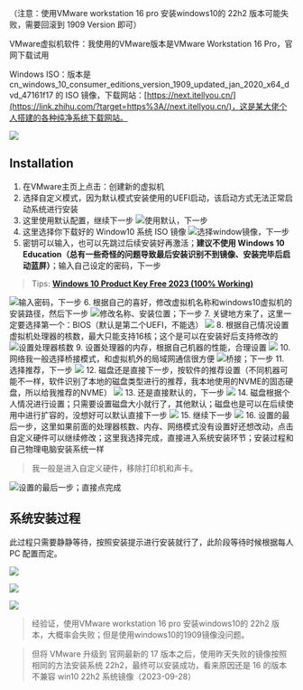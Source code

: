 
（注意：使用VMware workstation 16 pro 安装windows10的 22h2 版本可能失败，需要回滚到 1909 Version 即可）

VMware虚拟机软件：我使用的VMware版本是VMware Workstation 16 Pro，官网下载试用

Windows ISO：版本是 cn_windows_10_consumer_editions_version_1909_updated_jan_2020_x64_dvd_47161f17 的 ISO 镜像，下载网站：[https://next.itellyou.cn/](https://link.zhihu.com/?target=https%3A//next.itellyou.cn/)，这是某大佬个人搭建的各种纯净系统下载网站。

![](https://img2024.cnblogs.com/blog/1849509/202401/1849509-20240129104316664-2138618302.png)


## Installation

1. 在VMware主页上点击：创建新的虚拟机
2. 选择自定义模式，因为默认模式安装使用的UEFI启动，该启动方式无法正常启动系统进行安装
3. 这里使用默认配置，继续下一步
![使用默认，下一步](https://img2024.cnblogs.com/blog/1849509/202401/1849509-20240129104436773-1525135092.png)
4. 这里选择你下载好的 Window10 系统 ISO 镜像
![选择window镜像，下一步](https://img2024.cnblogs.com/blog/1849509/202401/1849509-20240129104545336-945528508.png)
5. 密钥可以输入，也可以先跳过后续安装好再激活；**建议不使用 Windows 10 Education（总有一些奇怪的问题导致最后安装识别不到镜像、安装完毕后启动蓝屏）**；输入自己设定的密码，下一步
> Tips:  **[Windows 10 Product Key Free 2023 (100% Working)](https://passper.imyfone.com/windows-10/windows-10-product-key-free/)**

![输入密码，下一步](https://img2024.cnblogs.com/blog/1849509/202401/1849509-20240129104722751-1942069880.png)
6. 根据自己的喜好，修改虚拟机名称和windows10虚拟机的安装路径，然后下一步
![修改名称、安装位置；下一步](https://img2024.cnblogs.com/blog/1849509/202401/1849509-20240129104810794-1414447838.png)
7. 关键地方来了，这里一定要选择第一个：BIOS（默认是第二个UEFI，不能选）
![](https://img2024.cnblogs.com/blog/1849509/202401/1849509-20240129104842556-1975514980.png)
8. 根据自己情况设置虚拟机处理器的核数，最大只能支持16核；这个是可以在安装好后支持修改的
![设置处理器核数](https://img2024.cnblogs.com/blog/1849509/202401/1849509-20240129104907968-614068065.png)
9. 设置处理器的内存，根据自己机器的性能，合理设置
![](https://img2024.cnblogs.com/blog/1849509/202401/1849509-20240129104929605-329777173.png)
10. 网络我一般选择桥接模式，和虚拟机外的局域网通信很方便
![桥接；下一步](https://img2024.cnblogs.com/blog/1849509/202401/1849509-20240129104948918-1819689230.png)
11. 选择推荐，下一步
![](https://img2024.cnblogs.com/blog/1849509/202401/1849509-20240129105009551-1381277541.png)
12. 磁盘还是直接下一步，按软件的推荐设置（不同机器可能不一样，软件识别了本地的磁盘类型进行的推荐，我本地使用的NVME的固态硬盘，所以给我推荐的NVME）
![](https://img2024.cnblogs.com/blog/1849509/202401/1849509-20240129105030204-799326605.png)
13. 还是直接默认的，下一步
![](https://img2024.cnblogs.com/blog/1849509/202401/1849509-20240129105054030-1583408540.png)
14. 磁盘根据个人情况进行设置；只需要设置磁盘大小就行了，其他默认；磁盘也是可以在后续使用中进行扩容的，没想好可以默认直接下一步
![](https://img2024.cnblogs.com/blog/1849509/202401/1849509-20240129105116302-1175010656.png)
15. 继续下一步
![](https://img2024.cnblogs.com/blog/1849509/202401/1849509-20240129105138662-772237810.png)
16. 设置的最后一步，这里如果前面的处理器核数、内存、网络模式没有设置好还想改动，点击自定义硬件可以继续修改；这里我选择完成，直接进入系统安装环节；安装过程和自己物理电脑安装系统一样
> 我一般是进入自定义硬件，移除打印机和声卡。

![设置的最后一步；直接点完成](https://img2024.cnblogs.com/blog/1849509/202401/1849509-20240129105210142-670293824.png)
## 系统安装过程

此过程只需要静静等待，按照安装提示进行安装就行了，此阶段等待时候根据每人 PC 配置而定。

![](https://img2024.cnblogs.com/blog/1849509/202401/1849509-20240129105406609-35982830.png)

![](https://img2024.cnblogs.com/blog/1849509/202401/1849509-20240129112143472-139268656.png)

![](https://img2024.cnblogs.com/blog/1849509/202401/1849509-20240129112133543-1159178684.png)


> 经验证，使用VMware workstation 16 pro 安装windows10的 22h2 版本，大概率会失败；但是使用windows10的1909镜像没问题。

> 但将 VMware 升级到 官网最新的 17 版本之后，使用昨天失败的镜像按照相同的方法安装系统 22h2，最终可以安装成功，看来原因还是 16 的版本不兼容 win10 22h2 系统镜像（2023-09-28）
